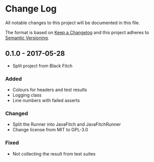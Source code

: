 # Change Log
All notable changes to this project will be documented in this file.

The format is based on [Keep a Changelog](http://keepachangelog.com/)
and this project adheres to [Semantic Versioning](http://semver.org/).

## 0.1.0 - 2017-05-28
- Split project from Black Fitch

### Added
- Colours for headers and test results
- Logging class
- Line numbers with failed asserts

### Changed
- Split the Runner into JavaFitch and JavaFitchRunner
- Change license from MIT to GPL-3.0

### Fixed
- Not collecting the result from test suites
